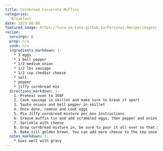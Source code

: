 ```yaml
---
title: Cornbread Casserole Muffins
categories: 
  -Breakfast
date: 2023-08-08
featured_image: https://luna-za-tuna.github.io/Personal_Recipe/images/
recipe:
  servings: 6
  prep: n/a
  cook: n/a
  ingredients_markdown: |-
    * 3 eggs
    * 1 bell pepper 
    * 1/2 medium onion
    * 1/2 lbs sausage
    * 1/2 cup cheddar cheese
    * salt 
    * pepper 
    * jiffy cornbread mix
  directions_markdown: |-
    1. Preheat oven to 350F
    2. Cook sausage in skillet and make sure to break it apart
    3. Saute onions and bell pepper in skillet
    4. Once done, remove and cook eggs
    5. Mix Jiffy cornbread mixture per box instructions
    6. Grease muffin tin and add scrambled eggs, then pepper and onion mixture, and sausage
    7. Sprinkle with cheese 
    8. Drop cornbread mixture in, be sure to pour it all over so that it drips into the crevices. Make sure not to over fill the muffin tin as the cornbread filling will expand
    9. Bake till golden brown. You can add more cheese to the top once they look like they are almost done if you would like
  notes_markdown: |-
    * Goes well with gravy
---
```

